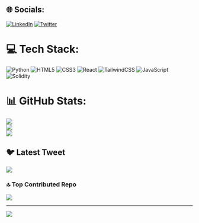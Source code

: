 
## 🌐 Socials:
[![LinkedIn](https://img.shields.io/badge/LinkedIn-%230077B5.svg?logo=linkedin&logoColor=white)](https://linkedin.com/in/https://www.linkedin.com/in/yuvraj-rodage-590252194/) [![Twitter](https://img.shields.io/badge/Twitter-%231DA1F2.svg?logo=Twitter&logoColor=white)](https://twitter.com/https://twitter.com/JayrajRodage) 

# 💻 Tech Stack:
![Python](https://img.shields.io/badge/python-3670A0?style=for-the-badge&logo=python&logoColor=ffdd54) ![HTML5](https://img.shields.io/badge/html5-%23E34F26.svg?style=for-the-badge&logo=html5&logoColor=white) ![CSS3](https://img.shields.io/badge/css3-%231572B6.svg?style=for-the-badge&logo=css3&logoColor=white) ![React](https://img.shields.io/badge/react-%2320232a.svg?style=for-the-badge&logo=react&logoColor=%2361DAFB) ![TailwindCSS](https://img.shields.io/badge/tailwindcss-%2338B2AC.svg?style=for-the-badge&logo=tailwind-css&logoColor=white) ![JavaScript](https://img.shields.io/badge/javascript-%23323330.svg?style=for-the-badge&logo=javascript&logoColor=%23F7DF1E) ![Solidity](https://img.shields.io/badge/Solidity-%23363636.svg?style=for-the-badge&logo=solidity&logoColor=white)
# 📊 GitHub Stats:
![](https://github-readme-stats.vercel.app/api?username=jayrajrodage&theme=default&hide_border=false&include_all_commits=false&count_private=false)<br/>
![](https://github-readme-streak-stats.herokuapp.com/?user=jayrajrodage&theme=default&hide_border=false)<br/>
![](https://github-readme-stats.vercel.app/api/top-langs/?username=jayrajrodage&theme=default&hide_border=false&include_all_commits=false&count_private=false&layout=compact)

## 🐦 Latest Tweet
[![](https://gtce.itsvg.in/api?username=https://twitter.com/JayrajRodage)](https://github.com/VishwaGauravIn/github-twitter-card-embed)

### 🔝 Top Contributed Repo
![](https://github-contributor-stats.vercel.app/api?username=jayrajrodage&limit=5&theme=flat&combine_all_yearly_contributions=true)

---
[![](https://visitcount.itsvg.in/api?id=jayrajrodage&icon=0&color=0)](https://visitcount.itsvg.in)

<!-- Proudly created with GPRM ( https://gprm.itsvg.in ) -->
